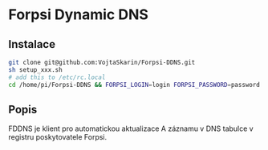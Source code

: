 # Forpsi Dynamic DNS

## Instalace
```bash
git clone git@github.com:VojtaSkarin/Forpsi-DDNS.git
sh setup_xxx.sh
# add this to /etc/rc.local
cd /home/pi/Forpsi-DDNS && FORPSI_LOGIN=login FORPSI_PASSWORD=password node /home/pi/Forpsi-DDNS/fddns.js 1>>/home/pi/Forpsi-DDNS/log 2>>/home/pi/Forpsi-DDNS/log &
```

## Popis
FDDNS je klient pro automatickou aktualizace A záznamu v DNS tabulce v registru poskytovatele Forpsi.
